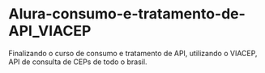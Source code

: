 # Alura-consumo-e-tratamento-de-API_VIACEP
Finalizando o curso de consumo e tratamento de API, utilizando o VIACEP, API de consulta de CEPs de todo o brasil. 
